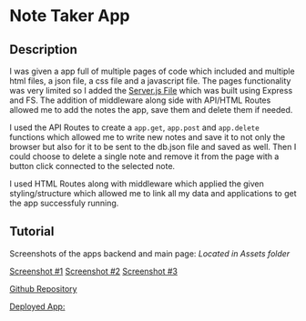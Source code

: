 # Note Taker App


## Description

I was given a app full of multiple pages of code which included and multiple html files, a json file, a css file and a javascript file. The pages functionality was very limited so I added the [Server.js File](./server.js) which was built using Express and FS. The addition of middleware along side with API/HTML Routes allowed me to add the notes the app, save them and delete them if needed.

I used the API Routes to create a `app.get`, `app.post` and `app.delete` functions which allowed me to write new notes and save it to not only the browser but also for it to be sent to the db.json file and saved as well. Then I could choose to delete a single note and remove it from the page with a button click connected to the selected note.

I used HTML Routes along with middleware which applied the given styling/structure which allowed me to link all my data and applications to get the app successfuly running.



## Tutorial
 Screenshots of the apps backend and main page: *Located in Assets folder* 
 
 [Screenshot #1](Instructions\Assets\backend-screenshot-1.png)
 [Screenshot #2](Instructions\Assets\Notes-mainpage-screenshot.png)
 [Screenshot #3](Instructions\Assets\Notes-page.png)

 
 [Github Repository](https://github.com/KyaahB/Note-Taker-App)


 [Deployed App:](http://localhost:3000/)

 